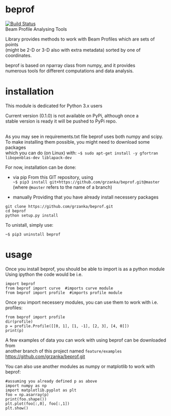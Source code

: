 # beprof 
[![Build Status](https://travis-ci.org/matkrak/beprof.svg?branch=travis)](https://travis-ci.org/matkrak/beprof)<br>
Beam Profile Analysing Tools

Library provides methods to work with Beam Profiles which are sets of points <br>
(might be 2-D or 3-D also with extra metadata) sorted by one of coordinates.

beprof is based on nparray class from numpy, and it provides <br>
numerous tools for different computations and data analysis.

# installation

This module is dedicated for Python 3.x users

Current version (0.1.0) is not available on PyPi, although once a <br>
stable version is ready it will be pushed to PyPi repo.<br><br>


As you may see in requirements.txt file beprof uses both numpy and scipy.<br>
To make installing them possible, you might need to download some packages<br>
which you can do (on Linux) with:
`~$ sudo apt-get install -y gfortran libopenblas-dev liblapack-dev`

For now, installation can be done: 
* via pip
From this GIT repository, using <br>
`~$ pip3 install git+https://github.com/grzanka/beprof.git@master` <br>
(where `@master` refers to the name of a branch)<br>

* manually
Providing that you have already install necessery packages<br>
```
git clone https://github.com/grzanka/beprof.git
cd beprof
python setup.py install
```

To unistall, simply use:<br>

`~$ pip3 uninstall beprof`<br>


# usage

Once you install beprof, you should be able to import is as a python module<br>
Using ipython the code would be i.e.<br>
```
import beprof
from beprof import curve  #imports curve module
from beprof import profile  #imports profile module
```

Once you import necessery modules, you can use them to work with i.e. profiles:<br>

```
from beprof import profile
dir(profile)
p = profile.Profile([[0, 1], [1, -1], [2, 3], [4, 0]])
print(p)
```

A few examples of data you can work with using beprof can be downloaded from<br>
another branch of this project named `feature/examples`
https://github.com/grzanka/beprof.git
<br>

You can also use another modules as numpy or matplotlib to work with beprof:
```
#assuming you already defined p as above
import numpy as np
import matplotlib.pyplot as plt
foo = np.asarray(p)
print(foo.shape())
plt.plot(foo[:,0], foo[:,1])
plt.show()
```

